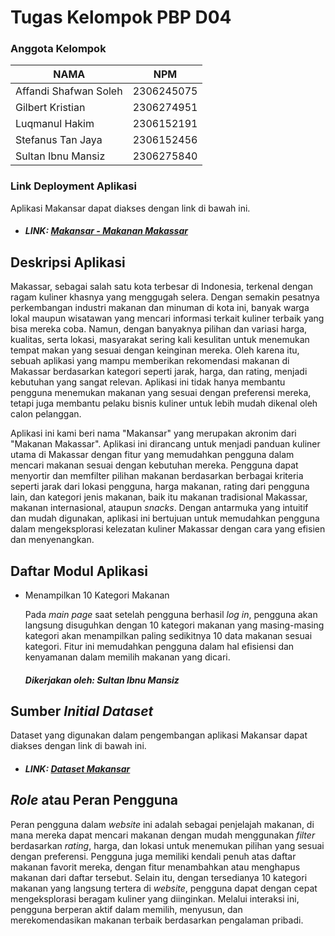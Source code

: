 # Tugas Kelompok PBP D04
### Anggota Kelompok

| NAMA                  | NPM           |
| ------------------|----------| 
| Affandi Shafwan Soleh | 2306245075    |
| Gilbert Kristian      | 2306274951    |
| Luqmanul Hakim        | 2306152191    |
| Stefanus Tan Jaya     | 2306152456    |
| Sultan Ibnu Mansiz    | 2306275840    |

### Link Deployment Aplikasi
Aplikasi Makansar dapat diakses dengan link di bawah ini.
* ##### LINK: [Makansar - Makanan Makassar](http://sultan-ibnu-makansar.pbp.cs.ui.ac.id/)

## Deskripsi Aplikasi
Makassar, sebagai salah satu kota terbesar di Indonesia, terkenal dengan ragam kuliner khasnya yang menggugah selera. Dengan semakin pesatnya perkembangan industri makanan dan minuman di kota ini, banyak warga lokal maupun wisatawan yang mencari informasi terkait kuliner terbaik yang bisa mereka coba. Namun, dengan banyaknya pilihan dan variasi harga, kualitas, serta lokasi, masyarakat sering kali kesulitan untuk menemukan tempat makan yang sesuai dengan keinginan mereka. Oleh karena itu, sebuah aplikasi yang mampu memberikan rekomendasi makanan di Makassar berdasarkan kategori seperti jarak, harga, dan rating, menjadi kebutuhan yang sangat relevan. Aplikasi ini tidak hanya membantu pengguna menemukan makanan yang sesuai dengan preferensi mereka, tetapi juga membantu pelaku bisnis kuliner untuk lebih mudah dikenal oleh calon pelanggan.

Aplikasi ini kami beri nama "Makansar" yang merupakan akronim dari "Makanan Makassar". Aplikasi ini dirancang untuk menjadi panduan kuliner utama di Makassar dengan fitur yang memudahkan pengguna dalam mencari makanan sesuai dengan kebutuhan mereka. Pengguna dapat menyortir dan memfilter pilihan makanan berdasarkan berbagai kriteria seperti jarak dari lokasi pengguna, harga makanan, rating dari pengguna lain, dan kategori jenis makanan, baik itu makanan tradisional Makassar, makanan internasional, ataupun _snacks_. Dengan antarmuka yang intuitif dan mudah digunakan, aplikasi ini bertujuan untuk memudahkan pengguna dalam mengeksplorasi kelezatan kuliner Makassar dengan cara yang efisien dan menyenangkan.

## Daftar Modul Aplikasi

* Menampilkan 10 Kategori Makanan 

    Pada _main page_ saat setelah pengguna berhasil _log in_, pengguna akan langsung disuguhkan dengan 10 kategori makanan yang masing-masing kategori akan menampilkan paling sedikitnya 10 data makanan sesuai kategori. Fitur ini memudahkan pengguna dalam hal efisiensi dan kenyamanan dalam memilih makanan yang dicari.
    
    ##### Dikerjakan oleh: Sultan Ibnu Mansiz 

## Sumber _Initial Dataset_
Dataset yang digunakan dalam pengembangan aplikasi Makansar dapat diakses dengan link di bawah ini.
* ##### LINK: [Dataset Makansar](https://docs.google.com/spreadsheets/d/15Phx5eEcQyXIlRXnik7vvG9ARDdfnjWsjejs8jLbDwg/edit?usp=sharing)

## _Role_ atau Peran Pengguna
Peran pengguna dalam *website* ini adalah sebagai penjelajah makanan, di mana mereka dapat mencari makanan dengan mudah menggunakan *filter* berdasarkan *rating*, harga, dan lokasi untuk menemukan pilihan yang sesuai dengan preferensi. Pengguna juga memiliki kendali penuh atas daftar makanan favorit mereka, dengan fitur menambahkan atau menghapus makanan dari daftar tersebut. Selain itu, dengan tersedianya 10 kategori makanan yang langsung tertera di *website*, pengguna dapat dengan cepat mengeksplorasi beragam kuliner yang diinginkan. Melalui interaksi ini, pengguna berperan aktif dalam memilih, menyusun, dan merekomendasikan makanan terbaik berdasarkan pengalaman pribadi.